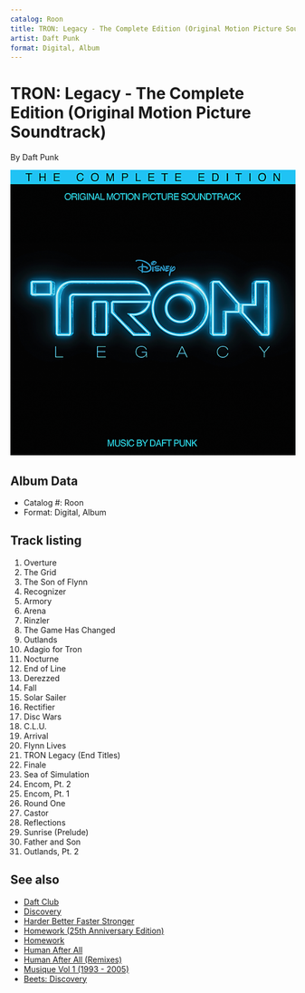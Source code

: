 ```yaml
---
catalog: Roon
title: TRON: Legacy - The Complete Edition (Original Motion Picture Soundtrack)
artist: Daft Punk
format: Digital, Album
---
```


# TRON: Legacy - The Complete Edition (Original Motion Picture Soundtrack)

By Daft Punk

![](../../assets/albumcovers/Daft_Punk-TRON-_Legacy_-_The_Complete_Edition_Original_Motion_Picture_Soundtrack.png)

## Album Data

- Catalog #: Roon
- Format: Digital, Album


## Track listing


1. Overture
2. The Grid
3. The Son of Flynn
4. Recognizer
5. Armory
6. Arena
7. Rinzler
8. The Game Has Changed
9. Outlands
10. Adagio for Tron
11. Nocturne
12. End of Line
13. Derezzed
14. Fall
15. Solar Sailer
16. Rectifier
17. Disc Wars
18. C.L.U.
19. Arrival
20. Flynn Lives
21. TRON Legacy (End Titles)
22. Finale
23. Sea of Simulation
24. Encom, Pt. 2
25. Encom, Pt. 1
26. Round One
27. Castor
28. Reflections
29. Sunrise (Prelude)
30. Father and Son
31. Outlands, Pt. 2


## See also

- [Daft Club](Daft_Club.md)
- [Discovery](Discovery.md)
- [Harder Better Faster Stronger](Harder_Better_Faster_Stronger.md)
- [Homework (25th Anniversary Edition)](Homework_25th_Anniversary_Edition.md)
- [Homework](Homework.md)
- [Human After All](Human_After_All.md)
- [Human After All (Remixes)](Human_After_All_Remixes.md)
- [Musique Vol 1 (1993 - 2005)](Musique_Vol_1_1993_-_2005.md)
- [Beets: Discovery](../../Beets/Daft_Punk/Discovery.md)
